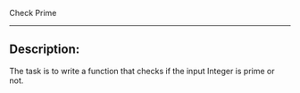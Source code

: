 Check Prime

---

## Description:
The task is to write a function that checks if the input Integer is prime or not.